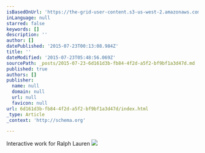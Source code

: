 ```yaml
---
isBasedOnUrl: 'https://the-grid-user-content.s3-us-west-2.amazonaws.com/0e0e240a-3bf7-4648-8174-650c89aa237c.jpg'
inLanguage: null
starred: false
keywords: []
description: ''
author: []
datePublished: '2015-07-23T00:13:08.984Z'
title: ''
dateModified: '2015-07-23T05:48:56.069Z'
sourcePath: _posts/2015-07-23-6d161d3b-fb84-4f2d-a5f2-bf9bf1a3d47d.md
published: true
authors: []
publisher:
  name: null
  domain: null
  url: null
  favicon: null
url: 6d161d3b-fb84-4f2d-a5f2-bf9bf1a3d47d/index.html
_type: Article
_context: 'http://schema.org'

---
```

Interactive work for Ralph Lauren
![](https://the-grid-user-content.s3-us-west-2.amazonaws.com/0e0e240a-3bf7-4648-8174-650c89aa237c.jpg)